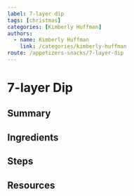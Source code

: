 ```yaml
---
label: 7-layer dip
tags: [christmas]
categories: [Kimberly Huffman]
authors:
  - name: Kimberly Huffman
    link: /categories/kimberly-huffman
route: /appetizers-snacks/7-layer-dip
---
```


# 7-layer Dip

## Summary
## Ingredients
## Steps
## Resources
